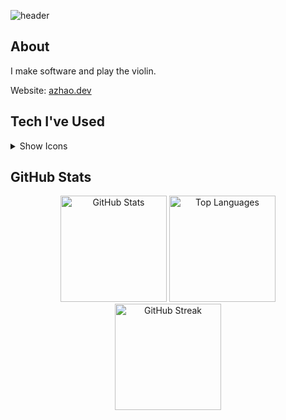 ![header](https://capsule-render.vercel.app/api?type=waving&color=timeGradient&height=200&section=header&text=Hi%2C%20I%27m%20Alex%20Zhao%20👋&fontSize=50&animation=scaleIn&fontAlignY=35&desc=I%20make%20software.&descSize=20&descAlignY=55&descAlign=50)

## About
I make software and play the violin.

Website: [azhao.dev](azhao.dev)

## Tech I've Used

<details>
  <summary>Show Icons</summary>
  <div align="center">
  <img src="https://skillicons.dev/icons?i=anaconda,angular,apple,appwrite,arduino,atom,aws,azure,babel,bash,bootstrap,c,cpp,cloudflare,cmake,codepen,css,devto,discord,bots,discordjs,django,docker,eclipse,emotion,express,figma,firebase,flask,gcp,git,github,githubactions,gitlab,gmail,gradle,heroku,html,htmx,idea,instagram,java,js,jquery,latex,linkedin,linux,lua,md,maven,mongodb,mysql,nextjs,nodejs,notion,npm,pnpm,postgres,postman,powershell,pycharm,py,pytorch,raspberrypi,react,regex,replit,robloxstudio,sass,sqlite,stackoverflow,sublime,supabase,sklearn,selenium,svg,swift,tailwind,tensorflow,twitter,ts,ubuntu,vercel,vim,vscode,vscodium,windows,wordpress" width="500">
</div>
</details>


## GitHub Stats

<div align="center">
  <img src="https://github-readme-stats-nine-mu-35.vercel.app/api?username=zeyuanzhao&show_icons=true&theme=algolia" alt="GitHub Stats" height="170"/>
  <img src="https://github-readme-stats-nine-mu-35.vercel.app/api/top-langs/?username=zeyuanzhao&show_icons=true&theme=algolia&layout=compact" alt="Top Languages" height="170"/>
</div>

<div align="center">
  <img src="https://github-readme-streak-stats.herokuapp.com/?user=zeyuanzhao&theme=algolia" alt="GitHub Streak" height="170"/>
</div>

<!-- ### Hi there 👋 -->

<!--
**zeyuanzhao/zeyuanzhao** is a ✨ _special_ ✨ repository because its `README.md` (this file) appears on your GitHub profile.

Here are some ideas to get you started:

- 🔭 I’m currently working on ...
- 🌱 I’m currently learning ...
- 👯 I’m looking to collaborate on ...
- 🤔 I’m looking for help with ...
- 💬 Ask me about ...
- 📫 How to reach me: ...
- 😄 Pronouns: ...
- ⚡ Fun fact: ...
-->
